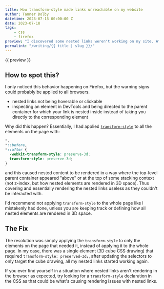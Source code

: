 ```yaml
---
title: How transform-style made links unreachable on my website
author: Tanner Dolby
datetime: 2023-07-18 00:00:00 Z
date: 2023-07-18
tags:
    - css
    - firefox
preview: "I discovered some nested links weren't working on my site. After sifting through each page, I finally noticed that there was a CSS rule applying transform-style: preserve-3d to the entire home page instead of only the element that needed it, which caused unexpected rendering of nested links."
permalink: "/writing/{{ title | slug }}/"
---
```


{{ preview }}

<h2 class="post-heading">How to spot this?</h2>

I only noticed this behavior happening on Firefox, but the warning signs could probably be applied to all browsers.

- nested links not being hoverable or clickable
- inspecting an element in DevTools and being directed to the parent container for which your link is nested inside instead of taking you directly to the corresponding element

Why did this happen? Essentially, I had applied [`transform-style`](https://developer.mozilla.org/en-US/docs/Web/CSS/transform-style) to all the elements on the page with:

```css
*,
*::before,
*::after {
  -webkit-transform-style: preserve-3d;
  transform-style: preserve-3d;
}
```

and this caused nested content to be rendered in a way where the top-level parent container appeared "above" or at the top of some stacking context (not z-index, but how nested elements are rendered in 3D space). Thus covering and essentially rendering the nested links useless as they couldn't be interacted with.

I'd recommend not applying `transform-style` to the whole page like I mistakenly had done, unless you are keeping track or defining how all nested elements are rendered in 3D space.

<h2 class="post-heading">The Fix</h2>

The resolution was simply applying the `transform-style` to only the elements on the page that needed it, instead of applying it to the whole page. In my case, there was a single element (3D cube CSS drawing) that required `transform-style: preserved-3d;`, after updating the selectors to only target the cube drawing, all my nested links started working again.

If you ever find yourself in a situation where nested links aren't rendering in the browser as expected, try looking for a `transform-style` declaration in the CSS as that could be what's causing rendering issues with nested links.
